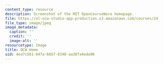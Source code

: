 ```yaml
---
content_type: resource
description: Screenshot of the MIT OpenCourseWare homepage.
file: https://ol-ocw-studio-app-production.s3.amazonaws.com/courses/24-910-topics-in-linguistic-theory-laboratory-phonology-spring-2007/4ea7c561847a68578348aa38fa4eda96_hme_prof2.jpg
file_type: image/jpeg
image_metadata:
  caption: ''
  credit: ''
  image-alt: ''
resourcetype: Image
title: OCW Home
uid: 4ea7c561-847a-6857-8348-aa38fa4eda96
---
```


